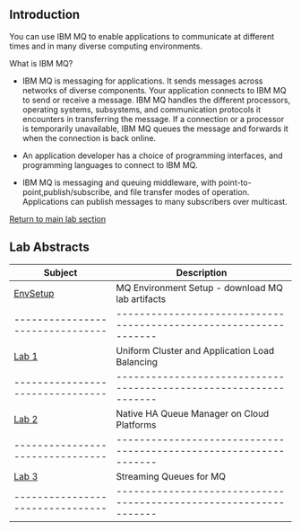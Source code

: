 ## Introduction
You can use IBM MQ to enable applications to communicate at different times and in many diverse computing environments.

What is IBM MQ?

   - IBM MQ is messaging for applications. It sends messages across networks of diverse components. Your application connects to IBM MQ to send or receive a message. IBM MQ handles the different processors, operating systems, subsystems, and communication protocols it encounters in transferring the message. If a connection or a processor is temporarily unavailable, IBM MQ queues the message and forwards it when the connection is back online.

   - An application developer has a choice of programming interfaces, and programming languages to connect to IBM MQ.
   
   - IBM MQ is messaging and queuing middleware, with point-to-point,publish/subscribe, and file transfer modes of operation. Applications can publish messages to many subscribers over multicast.


[Return to main lab section](../index.md#lab-section)



## Lab Abstracts

|  Subject                       | Description                                                                                         |                                                               
|--------------------------------|-----------------------------------------------------------------|
| [EnvSetup](envsetup/mq_setup_steps.md) | MQ Environment Setup - download MQ lab artifacts
|--------------------------------|-----------------------------------------------------------------|
| [Lab 1](Lab_3/mq_cp4i_pot_lab3.md)       | Uniform Cluster and Application Load Balancing          |                                     
|--------------------------------|-----------------------------------------------------------------|
| [Lab 2](Lab_5/mq_cp4i_pot_lab5.md)       | Native HA Queue Manager on Cloud Platforms                      | 
|--------------------------------|-----------------------------------------------------------------|
| [Lab 3](Lab_6/mq_cp4i_pot_lab6.md)       | Streaming Queues for MQ                       |                                       
|--------------------------------|-----------------------------------------------------------------|